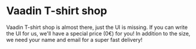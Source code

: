 # Vaadin T-shirt shop

Vaadin T-shirt shop is almost there, just the UI is missing. If you can write
the UI for us, we'll have a special price (0€) for you! In addition to the size,
we need your name and email for a super fast delivery! 
